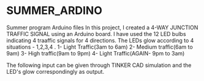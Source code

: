 # SUMMER_ARDINO
Summer program Arduino files
In this project, I created a 4-WAY JUNCTION TRAFFIC SIGNAL using an Arduino board. I have used the 12 LED bulbs indicating 4 traaffic signals for 4 directions. The LEDs glow according to 4 situations - 1,2,3,4 . 
1- Light Traffic(3am to 6am)  2- Medium traffic(6am to 9am) 3- High traffic(9am to 9pm)  4- Light Traffic(AGAIN- 9pm to 3am)

The following input can be given through TINKER CAD simulation and the LED's glow correspondingly as output.
